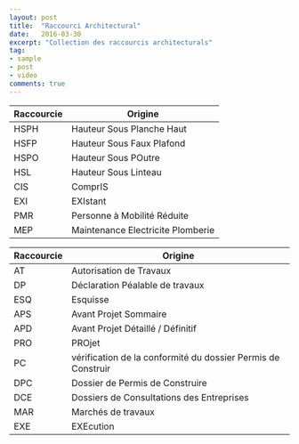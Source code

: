 ```yaml
---
layout: post
title:  "Raccourci Architectural"
date:   2016-03-30
excerpt: "Collection des raccourcis architecturals"
tag:
- sample
- post
- video
comments: true
---
```


Raccourcie | Origine
-----------|-----------
HSPH | Hauteur Sous Planche Haut
HSFP | Hauteur Sous Faux Plafond
HSPO | Hauteur Sous POutre
HSL | Hauteur Sous Linteau
CIS | ComprIS
EXI | EXIstant
PMR | Personne à Mobilité Réduite
MEP | Maintenance Electricite Plomberie

Raccourcie | Origine
-----------|-----------
AT | Autorisation de Travaux
DP | Déclaration Péalable de travaux
ESQ | Esquisse
APS | Avant Projet Sommaire
APD | Avant Projet Détaillé / Définitif
PRO | PROjet
PC | vérification de la conformité du dossier Permis de Construir
DPC | Dossier de Permis de Construire
DCE | Dossiers de Consultations des Entreprises
MAR | Marchés de travaux
EXE | EXEcution
